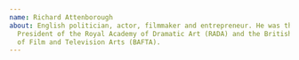 ```yaml
---
name: Richard Attenborough
about: English politician, actor, filmmaker and entrepreneur. He was the
  President of the Royal Academy of Dramatic Art (RADA) and the British Academy
  of Film and Television Arts (BAFTA).
---
```

